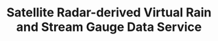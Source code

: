 ---
title: "Satellite Radar-derived Virtual Rain and Stream Gauge Data Service"
excerpt: "This service provides near real-time rainfall and stream height data from publicly available satellite measurements by creation of a virtual network of rain gauges and stream gauges at points widely distributed over the entire Lower Mekong Region.
<br/><img style='width:600px;height:300px;' src='/images/vrsgs.png'>"
collection: applications
---